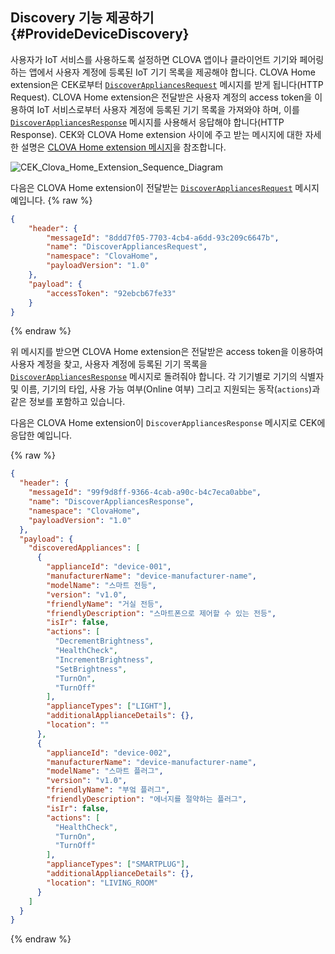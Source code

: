 ## Discovery 기능 제공하기 {#ProvideDeviceDiscovery}

사용자가 IoT 서비스를 사용하도록 설정하면 CLOVA 앱이나 클라이언트 기기와 페어링하는 앱에서 사용자 계정에 등록된 IoT 기기 목록을 제공해야 합니다. CLOVA Home extension은 CEK로부터 [`DiscoverAppliancesRequest`](/Develop/References/ClovaHomeInterface/Discovery_Interfaces.md#DiscoverAppliancesRequest) 메시지를 받게 됩니다(HTTP Request). CLOVA Home extension은 전달받은 사용자 계정의 access token을 이용하여 IoT 서비스로부터 사용자 계정에 등록된 기기 목록을 가져와야 하며, 이를 [`DiscoverAppliancesResponse`](/Develop/References/ClovaHomeInterface/Discovery_Interfaces.md#DiscoverAppliancesResponse) 메시지를 사용해서 응답해야 합니다(HTTP Response). CEK와 CLOVA Home extension 사이에 주고 받는 메시지에 대한 자세한 설명은 [CLOVA Home extension 메시지](/Develop/References/Clova_Home_Extension_Message.md)을 참조합니다.

![CEK_Clova_Home_Extension_Sequence_Diagram](/Develop/Assets/Images/CEK_Clova_Home_Extension_Sequence_Diagram.svg)

다음은 CLOVA Home extension이 전달받는 [`DiscoverAppliancesRequest`](/Develop/References/ClovaHomeInterface/Discovery_Interfaces.md#DiscoverAppliancesRequest) 메시지 예입니다.
{% raw %}
```json
{
    "header": {
        "messageId": "8ddd7f05-7703-4cb4-a6dd-93c209c6647b",
        "name": "DiscoverAppliancesRequest",
        "namespace": "ClovaHome",
        "payloadVersion": "1.0"
    },
    "payload": {
        "accessToken": "92ebcb67fe33"
    }
}
```
{% endraw %}

위 메시지를 받으면 CLOVA Home extension은 전달받은 access token을 이용하여 사용자 계정을 찾고, 사용자 계정에 등록된 기기 목록을 [`DiscoverAppliancesResponse`](/Develop/References/ClovaHomeInterface/Discovery_Interfaces.md#DiscoverAppliancesResponse) 메시지로 돌려줘야 합니다. 각 기기별로 기기의 식별자 및 이름, 기기의 타입, 사용 가능 여부(Online 여부) 그리고 지원되는 동작(`actions`)과 같은 정보를 포함하고 있습니다.

다음은 CLOVA Home extension이 `DiscoverAppliancesResponse` 메시지로 CEK에 응답한 예입니다.

{% raw %}
```json
{
  "header": {
    "messageId": "99f9d8ff-9366-4cab-a90c-b4c7eca0abbe",
    "name": "DiscoverAppliancesResponse",
    "namespace": "ClovaHome",
    "payloadVersion": "1.0"
  },
  "payload": {
    "discoveredAppliances": [
      {
        "applianceId": "device-001",
        "manufacturerName": "device-manufacturer-name",
        "modelName": "스마트 전등",
        "version": "v1.0",
        "friendlyName": "거실 전등",
        "friendlyDescription": "스마트폰으로 제어할 수 있는 전등",
        "isIr": false,
        "actions": [
          "DecrementBrightness",
          "HealthCheck",
          "IncrementBrightness",
          "SetBrightness",
          "TurnOn",
          "TurnOff"
        ],
        "applianceTypes": ["LIGHT"],
        "additionalApplianceDetails": {},
        "location": ""
      },
      {
        "applianceId": "device-002",
        "manufacturerName": "device-manufacturer-name",
        "modelName": "스마트 플러그",
        "version": "v1.0",
        "friendlyName": "부엌 플러그",
        "friendlyDescription": "에너지를 절약하는 플러그",
        "isIr": false,
        "actions": [
          "HealthCheck",
          "TurnOn",
          "TurnOff"
        ],
        "applianceTypes": ["SMARTPLUG"],
        "additionalApplianceDetails": {},
        "location": "LIVING_ROOM"
      }
    ]
  }
}
```
{% endraw %}
